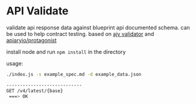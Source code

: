 # API Validate

validate api response data against blueprint api documented schema. can be used to help contract testing.
based on [ajv validator](https://ajv.js.org/) and [apiaryio/protagonist](https://github.com/apiaryio/protagonist)

install node and run `npm install` in the directory

usage:

```bash
./index.js -s example_spec.md -d example_data.json

----------------------------
GET /v4/latest/{base}
 ===> OK
```

